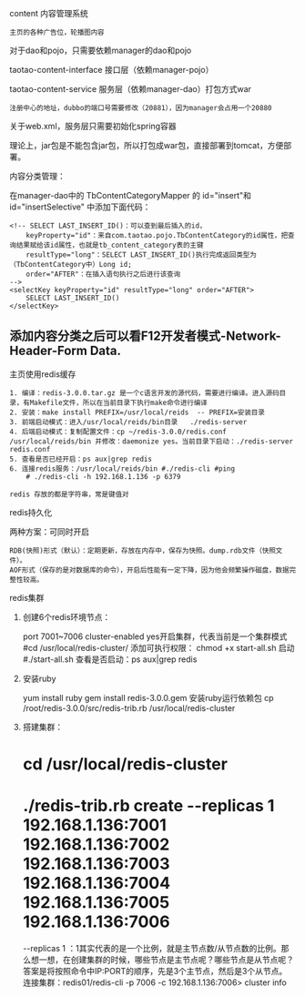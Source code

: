 content 内容管理系统

	主页的各种广告位，轮播图内容

对于dao和pojo，只需要依赖manager的dao和pojo

taotao-content-interface 接口层（依赖manager-pojo）

taotao-content-service 服务层（依赖manager-dao）打包方式war
	
	注册中心的地址，dubbo的端口号需要修改（20881），因为manager会占用一个20880
	
关于web.xml，服务层只需要初始化spring容器

理论上，jar包是不能包含jar包，所以打包成war包，直接部署到tomcat，方便部署。

内容分类管理：

在manager-dao中的 TbContentCategoryMapper 的 id="insert"和id="insertSelective" 中添加下面代码：

	<!-- SELECT LAST_INSERT_ID()：可以查到最后插入的id， 
		keyProperty="id"：来自com.taotao.pojo.TbContentCategory的id属性，把查询结果赋给该id属性，也就是tb_content_category表的主键
		resultType="long"：SELECT LAST_INSERT_ID()执行完成返回类型为（TbContentCategory中）Long id;
		order="AFTER"：在插入语句执行之后进行该查询
	-->
	<selectKey keyProperty="id" resultType="long" order="AFTER">
		SELECT LAST_INSERT_ID()
	</selectKey>

添加内容分类之后可以看F12开发者模式-Network-Header-Form Data.
--------
主页使用redis缓存

	1. 编译：redis-3.0.0.tar.gz 是一个c语言开发的源代码，需要进行编译。进入源码目录，有Makefile文件，所以在当前目录下执行make命令进行编译
	2. 安装：make install PREFIX=/usr/local/reids  -- PREFIX=安装目录
	3. 前端启动模式：进入/usr/local/reids/bin目录   ./redis-server
	4. 后端启动模式：复制配置文件：cp ~/redis-3.0.0/redis.conf /usr/local/reids/bin 并修改：daemonize yes。当前目录下启动：./redis-server redis.conf
	5. 查看是否已经开启：ps aux|grep redis
	6. 连接redis服务：/usr/local/reids/bin #./redis-cli #ping 
		# ./redis-cli -h 192.168.1.136 -p 6379
	
	redis 存放的都是字符串，常是键值对
	
redis持久化

两种方案：可同时开启
	
	RDB(快照)形式（默认）：定期更新，存放在内存中，保存为快照。dump.rdb文件（快照文件）。
	AOF形式（保存的是对数据库的命令），开启后性能有一定下降，因为他会频繁操作磁盘，数据完整性较高。

redis集群

1. 创建6个redis环境节点：

	port 7001~7006
	cluster-enabled yes开启集群，代表当前是一个集群模式
	#cd /usr/local/redis-cluster/
	添加可执行权限： chmod +x start-all.sh
	启动#./start-all.sh
	查看是否启动：ps aux|grep redis

2. 安装ruby
	
	yum install ruby
	gem install redis-3.0.0.gem 安装ruby运行依赖包
	cp /root/redis-3.0.0/src/redis-trib.rb /usr/local/redis-cluster
	
3. 搭建集群：

	# cd /usr/local/redis-cluster
	# ./redis-trib.rb create --replicas 1 192.168.1.136:7001 192.168.1.136:7002 192.168.1.136:7003 192.168.1.136:7004 192.168.1.136:7005 192.168.1.136:7006
	--replicas 1 ：1其实代表的是一个比例，就是主节点数/从节点数的比例。那么想一想，在创建集群的时候，哪些节点是主节点呢？哪些节点是从节点呢？答案是将按照命令中IP:PORT的顺序，先是3个主节点，然后是3个从节点。
	连接集群：redis01/redis-cli -p 7006 -c 
	192.168.1.136:7006> cluster info
	
	
	